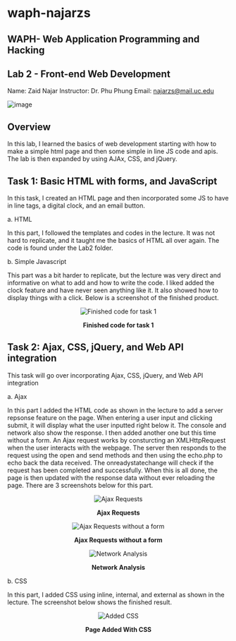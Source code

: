 # waph-najarzs 
## WAPH- Web Application Programming and Hacking 
## Lab 2 - Front-end Web Development
Name: Zaid Najar 
Instructor: Dr. Phu Phung
Email: najarzs@mail.uc.edu

![image](https://github.com/NajarZS/waph-najarzs/assets/169232307/7efdc406-f5ce-4fbb-80fc-cfe00133c98c)


## Overview

In this lab, I learned the basics of web development starting with how to make a simple html page and then some simple in line JS code and apis. The lab is then expanded by using AJAx, CSS, and jQuery. 

## Task 1: Basic HTML with forms, and JavaScript

In this task, I created an HTML page and then incorporated some JS to have in line tags, a digital clock, and an email button. 

a. HTML

In this part, I followed the templates and codes in the lecture. It was not hard to replicate, and it taught me the basics of HTML all over again. The code is found under the Lab2 folder. 

b. Simple Javascript

This part was a bit harder to replicate, but the lecture was very direct and informative on what to add and how to write the code. I liked added the clock feature and have never seen anything like it. It also showed how to display things with a click. Below is a screenshot of the finished product. 

<div style="text-align: center;">
  <img src="https://github.com/NajarZS/waph-najarzs/assets/169232307/5c41f4d4-fcc2-464b-a853-187d786aa85a" alt="Finished code for task 1">
  <p><strong>Finished code for task 1</strong></p>
</div>

## Task 2: Ajax, CSS, jQuery, and Web API integration

This task will go over incorporating Ajax, CSS, jQuery, and Web API integration 

a. Ajax

In this part I added the HTML code as shown in the lecture to add a server repsonse feature on the page. When entering a user input and clicking submit, it will display what the user inputted right below it. The console and network also show the response. I then added another one but this time without a form. An Ajax request works by consturcting an XMLHttpRequest when the user interacts with the webpage. The server then responds to the request using the open and send methods and then using the echo.php to echo back the data received. The onreadystatechange will check if the request has been completed and successfully. When this is all done, the page is then updated with the response data without ever reloading the page. There are 3 screenshots below for this part. 

<div style="text-align: center;">
  <img src="https://github.com/NajarZS/waph-najarzs/assets/169232307/5841d2a4-a231-4cec-8f05-0294de878f05" alt="Ajax Requests">
  <p><strong>Ajax Requests</strong></p>
</div>

<div style="text-align: center;">
  <img src="https://github.com/NajarZS/waph-najarzs/assets/169232307/9857e64a-b33c-48de-9501-e38a6bc714b6" alt="Ajax Requests without a form">
  <p><strong>Ajax Requests without a form</strong></p>
</div>

<div style="text-align: center;">
  <img src="https://github.com/NajarZS/waph-najarzs/assets/169232307/356f366b-2d62-4e33-ac76-1029b560e7bc" alt="Network Analysis">
  <p><strong>Network Analysis</strong></p>
</div>

b. CSS

In this part, I added CSS using inline, internal, and external as shown in the lecture. The screenshot below shows the finished result. 

<div style="text-align: center;">
  <img src="https://github.com/NajarZS/waph-najarzs/assets/169232307/22bd9242-e224-4695-a648-42812113d2a7" alt="Added CSS">
  <p><strong>Page Added With CSS</strong></p>
</div>



















